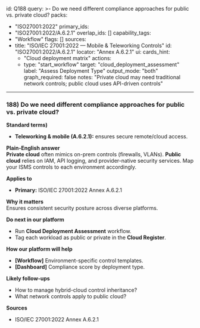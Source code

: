 id: Q188
query: >-
  Do we need different compliance approaches for public vs. private cloud?
packs:
  - "ISO27001:2022"
primary_ids:
  - "ISO27001:2022/A.6.2.1"
overlap_ids: []
capability_tags:
  - "Workflow"
flags: []
sources:
  - title: "ISO/IEC 27001:2022 — Mobile & Teleworking Controls"
    id: "ISO27001:2022/A.6.2.1"
    locator: "Annex A.6.2.1"
ui:
  cards_hint:
    - "Cloud deployment matrix"
  actions:
    - type: "start_workflow"
      target: "cloud_deployment_assessment"
      label: "Assess Deployment Type"
output_mode: "both"
graph_required: false
notes: "Private cloud may need traditional network controls; public cloud uses API-driven controls"
---
### 188) Do we need different compliance approaches for public vs. private cloud?

**Standard terms)**  
- **Teleworking & mobile (A.6.2.1):** ensures secure remote/cloud access.

**Plain-English answer**  
**Private cloud** often mimics on-prem controls (firewalls, VLANs). **Public cloud** relies on IAM, API logging, and provider-native security services. Map your ISMS controls to each environment accordingly.

**Applies to**  
- **Primary:** ISO/IEC 27001:2022 Annex A.6.2.1

**Why it matters**  
Ensures consistent security posture across diverse platforms.

**Do next in our platform**  
- Run **Cloud Deployment Assessment** workflow.  
- Tag each workload as public or private in the **Cloud Register**.

**How our platform will help**  
- **[Workflow]** Environment-specific control templates.  
- **[Dashboard]** Compliance score by deployment type.

**Likely follow-ups**  
- How to manage hybrid-cloud control inheritance?  
- What network controls apply to public cloud?

**Sources**  
- ISO/IEC 27001:2022 Annex A.6.2.1  

